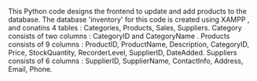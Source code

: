 This Python code designs the frontend to update and add products to the database.
The database 'inventory' for this code is created using XAMPP , and conatins 4 tables : Categories, Products, Sales, Suppliers.
Category consists of two columns : CategoryID and CategoryName .
Products consists of 9 columns : ProductID, ProductName, Description, CategoryID, Price, StockQuantity, RecorderLevel, SupplierID, DateAdded.
Suppliers consists of 6 columns : SupplierID, SupplierName, ContactInfo, Address, Email, Phone.
